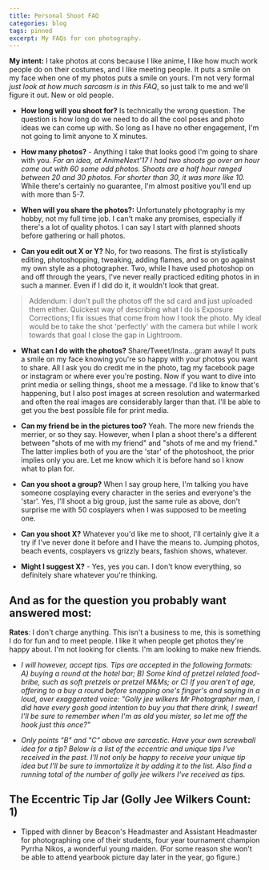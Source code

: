 ```yaml
---
title: Personal Shoot FAQ
categories: blog
tags: pinned
excerpt: My FAQs for con photography. 
---
```

**My intent:** I take photos at cons because I like anime, I like how much work people do on their costumes, and I like meeting people. It puts a smile on my face when one of my photos puts a smile on yours. I'm not very formal *just look at how much sarcasm is in this FAQ*, so just talk to me and we'll figure it out. New or old people. 

* **How long will you shoot for?** Is technically the wrong question. The question is how long do we need to do all the cool poses and photo ideas we can come up with. So long as I have no other engagement, I'm not going to limit anyone to X minutes.

* **How many photos?** - Anything I take that looks good I'm going to share with you. *For an idea, at AnimeNext'17 I had two shoots go over an hour come out with 60 some odd photos. Shoots are a half hour ranged between 20 and 30 photos. For shorter than 30, it was more like 10.* While there's certainly no guarantee, I'm almost positive you'll end up with more than 5-7. 

* **When will you share the photos?:** Unfortunately photography is my hobby, not my full time job. I can't make any promises, especially if there's a lot of quality photos. I can say I start with planned shoots before gathering or hall photos. 

* **Can you edit out X or Y?** No, for two reasons. The first is stylistically editing, photoshopping, tweaking, adding flames, and so on go against my own style as a photographer. Two, while I have used photoshop on and off through the years, I've never really practiced editing photos in in such a manner. Even if I did do it, it wouldn't look that great. 

> Addendum: I don't pull the photos off the sd card and just uploaded them either. Quickest way of describing what I do is Exposure Corrections; I fix issues that come from how I took the photo. My ideal would be to take the shot 'perfectly' with the camera but while I work towards that goal I close the gap in Lightroom. 

* **What can I do with the photos?** Share/Tweet/Insta...gram away! It puts a smile on my face knowing you're so happy with your photos you want to share. All I ask you do credit me in the photo, tag my facebook page or instagram or where ever you're posting. Now if you want to dive into print media or selling things, shoot me a message. I'd like to know that's happening, but I also post images at screen resolution and watermarked and often the real images are considerably larger than that. I'll be able to get you the best possible file for print media.

* **Can my friend be in the pictures too?** Yeah. The more new friends the merrier, or so they say. However, when I plan a shoot there's a different between "shots of me with my friend" and "shots of me and my friend." The latter implies both of you are the 'star' of the photoshoot, the prior implies only you are. Let me know which it is before hand so I know what to plan for. 

* **Can you shoot a group?** When I say group here, I'm talking you have someone cosplaying every character in the series and everyone's the 'star'. Yes, I'll shoot a big group, just the same rule as above, don't surprise me with 50 cosplayers when I was supposed to be meeting one. 

* **Can you shoot X?** Whatever you'd like me to shoot, I'll certainly give it a try if I've never done it before and I have the means to. Jumping photos, beach events, cosplayers vs grizzly bears, fashion shows, whatever. 

* **Might I suggest X?** - Yes, yes you can. I don't know everything, so definitely share whatever you're thinking.

## And as for the question you probably want answered most:

**Rates**: I don't charge anything. This isn't a business to me, this is something I do for fun and to meet people. I like it when people get photos they're happy about. I'm not looking for clients. I'm am looking to make new friends. 

* *I will however, accept tips. Tips are accepted in the following formats: A) buying a round at the hotel bar; B) Some kind of pretzel related food-bribe, such as soft pretzels or pretzel M&Ms; or C) If you aren't of age, offering to a buy a round before snapping one's finger's and saying in a loud, over exaggerated voice: "Golly jee wilkers Mr Photographer man, I did have every gosh good intention to buy you that there drink, I swear! I'll be sure to remember when I'm as old you mister, so let me off the hook just this once?"*

* *Only points "B" and "C" above are sarcastic. Have your own screwball idea for a tip? Below is a list of the eccentric and unique tips I've received in the past. I'll not only be happy to receive your unique tip idea but I'll be sure to immortalize it by adding it to the list. Also find a running total of the number of golly jee wilkers I've received as tips.*

## The Eccentric Tip Jar (Golly Jee Wilkers Count: 1)

* Tipped with dinner by Beacon's Headmaster and Assistant Headmaster for photographing one of their students, four year tournament champion Pyrrha Nikos, a wonderful young maiden. (For some reason she won't be able to attend yearbook picture day later in the year, go figure.)